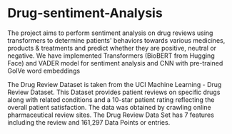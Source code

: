 # Drug-sentiment-Analysis

The project aims to perform sentiment analysis on drug reviews using transformers to determine patients' behaviors towards various  medicines, products & treatments and predict whether they are positive, neutral or negative. We have implemented Transformers (BioBERT from Hugging Face) and VADER model for sentiment analysis and 
CNN with pre-trained GolVe word embeddings

The Drug Review Dataset is taken from the UCI Machine Learning - Drug Review Dataset. This Dataset provides patient reviews on specific drugs along with related conditions and a 10-star patient rating reflecting the overall patient satisfaction. The data was obtained by crawling online pharmaceutical review sites. The Drug Review Data Set has 7 features including the review and 161,297 Data Points or entries.
